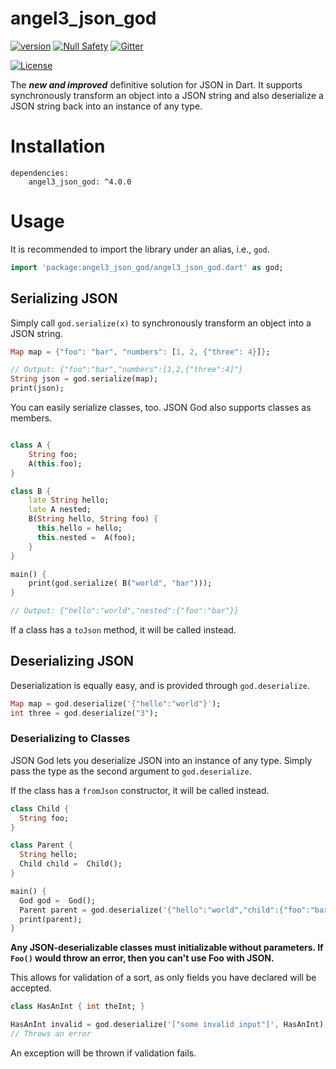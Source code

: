 # angel3_json_god
[![version](https://img.shields.io/badge/pub-v2.12.4-brightgreen)](https://pub.dartlang.org/packages/angel3_json_god)
[![Null Safety](https://img.shields.io/badge/null-safety-brightgreen)](https://dart.dev/null-safety)
[![Gitter](https://img.shields.io/gitter/room/angel_dart/discussion)](https://gitter.im/angel_dart/discussion)

[![License](https://img.shields.io/github/license/dukefirehawk/angel)](https://github.com/dukefirehawk/angel/tree/angel3/packages/json_god/LICENSE)


The ***new and improved*** definitive solution for JSON in Dart. It supports synchronously transform an object into a JSON string and also deserialize a JSON string back into an instance of any type.


# Installation
    dependencies:
        angel3_json_god: ^4.0.0

# Usage

It is recommended to import the library under an alias, i.e., `god`. 

```dart
import 'package:angel3_json_god/angel3_json_god.dart' as god;
```

## Serializing JSON

Simply call `god.serialize(x)` to synchronously transform an object into a JSON
string.
```dart
Map map = {"foo": "bar", "numbers": [1, 2, {"three": 4}]};

// Output: {"foo":"bar","numbers":[1,2,{"three":4]"}
String json = god.serialize(map);
print(json);
```

You can easily serialize classes, too. JSON God also supports classes as members.
```dart

class A {
    String foo;
    A(this.foo);
}

class B {
    late String hello;
    late A nested;
    B(String hello, String foo) {
      this.hello = hello;
      this.nested =  A(foo);
    }
}

main() {
    print(god.serialize( B("world", "bar")));
}

// Output: {"hello":"world","nested":{"foo":"bar"}}
```

If a class has a `toJson` method, it will be called instead.

## Deserializing JSON

Deserialization is equally easy, and is provided through `god.deserialize`.
```dart
Map map = god.deserialize('{"hello":"world"}');
int three = god.deserialize("3");
```

### Deserializing to Classes

JSON God lets you deserialize JSON into an instance of any type. Simply pass the
type as the second argument to `god.deserialize`.

If the class has a `fromJson` constructor, it will be called instead.

```dart
class Child {
  String foo;
}

class Parent {
  String hello;
  Child child =  Child();
}

main() {
  God god =  God();
  Parent parent = god.deserialize('{"hello":"world","child":{"foo":"bar"}}', Parent);
  print(parent);
}
```

**Any JSON-deserializable classes must initializable without parameters.
If ` Foo()` would throw an error, then you can't use Foo with JSON.**

This allows for validation of a sort, as only fields you have declared will be
accepted.

```dart
class HasAnInt { int theInt; }

HasAnInt invalid = god.deserialize('["some invalid input"]', HasAnInt);
// Throws an error
```

An exception will be thrown if validation fails.

